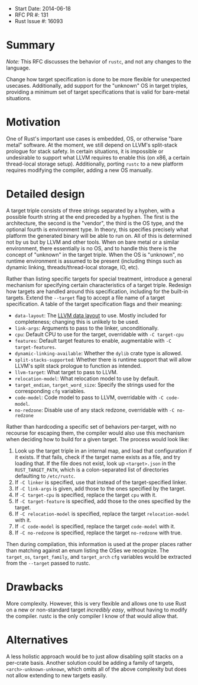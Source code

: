 - Start Date: 2014-06-18
- RFC PR #: 131
- Rust Issue #: 16093

# Summary

*Note:* This RFC discusses the behavior of `rustc`, and not any changes to the
language.

Change how target specification is done to be more flexible for unexpected
usecases. Additionally, add support for the "unknown" OS in target triples,
providing a minimum set of target specifications that is valid for bare-metal
situations.

# Motivation

One of Rust's important use cases is embedded, OS, or otherwise "bare metal"
software. At the moment, we still depend on LLVM's split-stack prologue for
stack safety. In certain situations, it is impossible or undesirable to
support what LLVM requires to enable this (on x86, a certain thread-local
storage setup). Additionally, porting `rustc` to a new platform requires
modifying the compiler, adding a new OS manually.

# Detailed design

A target triple consists of three strings separated by a hyphen, with a
possible fourth string at the end preceded by a hyphen. The first is the
architecture, the second is the "vendor", the third is the OS type, and the
optional fourth is environment type. In theory, this specifies precisely what
platform the generated binary will be able to run on. All of this is
determined not by us but by LLVM and other tools. When on bare metal or a
similar environment, there essentially is no OS, and to handle this there is
the concept of "unknown" in the target triple.  When the OS is "unknown",
no runtime environment is assumed to be present (including things such as
dynamic linking, threads/thread-local storage, IO, etc).

Rather than listing specific targets for special treatment, introduce a
general mechanism for specifying certain characteristics of a target triple.
Redesign how targets are handled around this specification, including for the
built-in targets. Extend the `--target` flag to accept a file name of a target
specification. A table of the target specification flags and their meaning:

* `data-layout`: The [LLVM data
layout](http://llvm.org/docs/LangRef.html#data-layout) to use. Mostly included
for completeness; changing this is unlikely to be used.
* `link-args`: Arguments to pass to the linker, unconditionally.
* `cpu`: Default CPU to use for the target, overridable with `-C target-cpu`
* `features`: Default target features to enable, augmentable with `-C
  target-features`.
* `dynamic-linking-available`: Whether the `dylib` crate type is allowed.
* `split-stacks-supported`: Whether there is runtime support that will allow
  LLVM's split stack prologue to function as intended.
* `llvm-target`: What target to pass to LLVM.
* `relocation-model`: What relocation model to use by default.
* `target_endian`, `target_word_size`: Specify the strings used for the
  corresponding `cfg` variables.
* `code-model`: Code model to pass to LLVM, overridable with `-C code-model`.
* `no-redzone`: Disable use of any stack redzone, overridable with `-C
  no-redzone`

Rather than hardcoding a specific set of behaviors per-target, with no
recourse for escaping them, the compiler would also use this mechanism when
deciding how to build for a given target. The process would look like:

1. Look up the target triple in an internal map, and load that configuration
   if it exists. If that fails, check if the target name exists as a file, and
   try loading that. If the file does not exist, look up `<target>.json` in
   the `RUST_TARGET_PATH`, which is a colon-separated list of directories
   defaulting to `/etc/rustc`.
2. If `-C linker` is specified, use that instead of the target-specified
   linker.
3. If `-C link-args` is given, add those to the ones specified by the target.
4. If `-C target-cpu` is specified, replace the target `cpu` with it.
5. If `-C target-feature` is specified, add those to the ones specified by the
   target.
6. If `-C relocation-model` is specified, replace the target
   `relocation-model` with it.
7. If `-C code-model` is specified, replace the target `code-model` with it.
8. If `-C no-redzone` is specified, replace the target `no-redzone` with true.


Then during compilation, this information is used at the proper places rather
than matching against an enum listing the OSes we recognize. The `target_os`,
`target_family`, and `target_arch` `cfg` variables would be extracted from the
`--target` passed to rustc.

# Drawbacks

More complexity. However, this is very flexible and allows one to use Rust on
a new or non-standard target *incredibly easy*, without having to modify the
compiler. rustc is the only compiler I know of that would allow that.

# Alternatives

A less holistic approach would be to just allow disabling split stacks on a
per-crate basis. Another solution could be adding a family of targets,
`<arch>-unknown-unknown`, which omits all of the above complexity but does not
allow extending to new targets easily.

